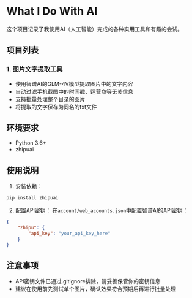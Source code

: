 # What I Do With AI

这个项目记录了我使用AI（人工智能）完成的各种实用工具和有趣的尝试。

## 项目列表

### 1. 图片文字提取工具
- 使用智谱AI的GLM-4V模型提取图片中的文字内容
- 自动过滤手机截图中的时间戳、运营商等无关信息
- 支持批量处理整个目录的图片
- 将提取的文字保存为同名的txt文件

## 环境要求
- Python 3.6+
- zhipuai

## 使用说明
1. 安装依赖：
```bash
pip install zhipuai
```

2. 配置API密钥：
在`account/web_accounts.json`中配置智谱AI的API密钥：
```json
{
    "zhipu": {
        "api_key": "your_api_key_here"
    }
}
```

## 注意事项
- API密钥文件已通过.gitignore排除，请妥善保管你的密钥信息
- 建议在使用前先测试单个图片，确认效果符合预期后再进行批量处理